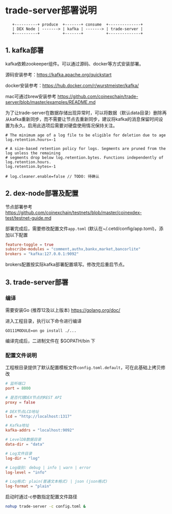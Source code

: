 # trade-server部署说明

```
   +----------+ produce  +-------+ consume  +--------------+
   | DEX Node | -------> | kafka | -------> | trade-server | 
   +----------+          +-------+          +--------------+
```

## 1. kafka部署

kafka依赖zookeeper组件。可以通过源码、docker等方式安装部署。

源码安装参考：https://kafka.apache.org/quickstart

docker安装参考：https://hub.docker.com/r/wurstmeister/kafka/

mac可通过brew安装参考 https://github.com/coinexchain/trade-server/blob/master/examples/README.md

为了让trade-server在数据存储出现异常时，可以将数据（默认data目录）删除再从kafka重新同步，而不需要让节点去重新同步，建议将kafka的消息保留时间设置为永久。启用此选项后需要对硬盘使用情况保持关注。  

```properties
# The minimum age of a log file to be eligible for deletion due to age
log.retention.hours=-1

# A size-based retention policy for logs. Segments are pruned from the log unless the remaining
# segments drop below log.retention.bytes. Functions independently of log.retention.hours.
log.retention.bytes=-1

# log.cleaner.enable=false // TODO: 待确认
```

## 2. dex-node部署及配置

节点部署参考 https://github.com/coinexchain/testnets/blob/master/coinexdex-test/testnet-guide.md

部署完成后，需要修改配置文件``app.toml`` (默认在~/.cetd/config/app.toml)，添加以下配置

```toml
feature-toggle = true
subscribe-modules = "comment,authx,bankx,market,bancorlite"
brokers = "kafka:127.0.0.1:9092"
```

brokers配置按实际kafka部署配置填写。修改完后重启节点。

## 3. trade-server部署

### 编译

需要安装Go (推荐12及以上版本) https://golang.org/doc/

进入工程目录，执行以下命令进行编译

```shell
GO111MODULE=on go install ./...
```

编译完成后，二进制文件在 $GOPATH/bin 下

### 配置文件说明

工程根目录提供了默认配置模板文件`config.toml.default`，可在此基础上拷贝修改

```toml
# 监听端口
port = 8000

# 是否代理DEX节点的REST API
proxy = false 

# DEX节点LCD地址
lcd = "http://localhost:1317"

# Kafka地址
kafka-addrs = "localhost:9092"

# LevelDB数据目录
data-dir = "data"

# Log文件目录
log-dir = "log"

# Log级别: debug | info | warn | error
log-level = "info"

# Log格式: plain(普通文本格式) | json (json格式)
log-format = "plain"
```

启动时通过-c参数指定配置文件路径

```bash
nohup trade-server -c config.toml &
```
